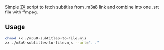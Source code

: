 Simple [ZX](https://github.com/google/zx) script to fetch subtitles from .m3u8 link and combine into one .srt file with ffmpeg.

## Usage

```bash
chmod +x ./m3u8-subtitles-to-file.mjs
zx ./m3u8-subtitles-to-file.mjs --url="..."
```